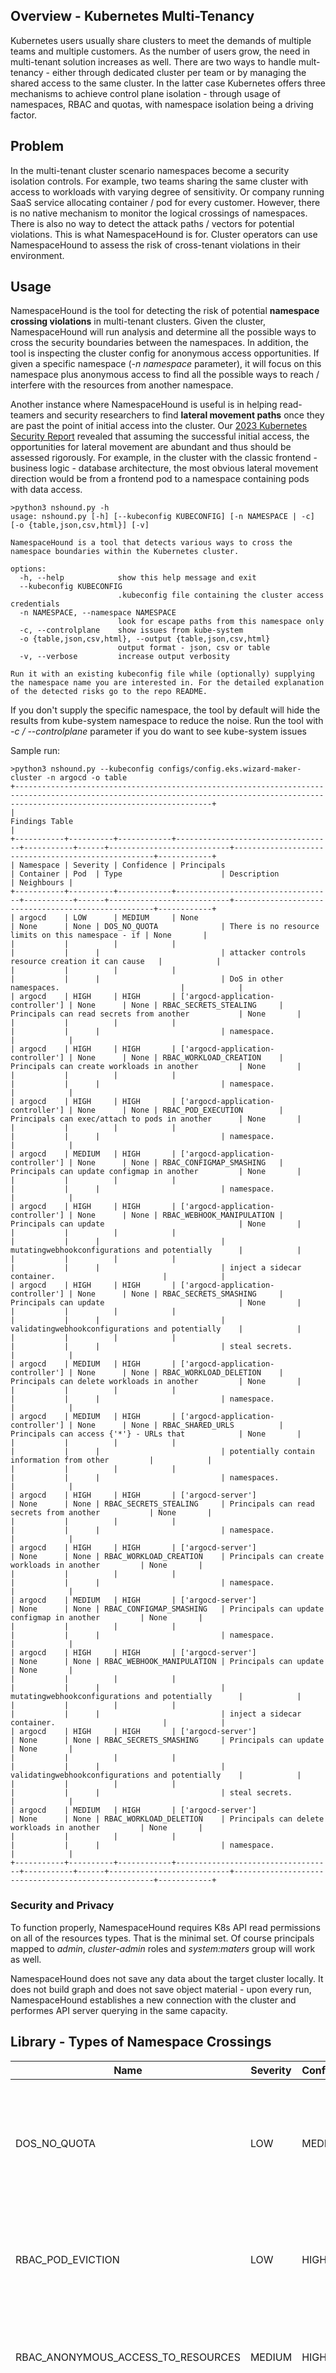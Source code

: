 ## Overview - Kubernetes Multi-Tenancy
Kubernetes users usually share clusters to meet the demands of multiple teams and multiple customers. As the number of users grow, the need in multi-tenant solution increases as well. There are two ways to handle mult-tenancy - either through dedicated cluster per team or by managing the shared access to the same cluster. In the latter case Kubernetes offers three mechanisms to achieve control plane isolation - through usage of namespaces, RBAC and quotas, with namespace isolation being a driving factor.  

## Problem
In the multi-tenant cluster scenario namespaces become a security isolation controls. For example, two teams sharing the same cluster with access to workloads with varying degree of sensitivity. Or company running SaaS service allocating container / pod for every customer. 
However, there is no native mechanism to monitor the logical crossings of namespaces. There is also no way to detect the attack paths / vectors for potential violations. This is what NamespaceHound is for. Cluster operators can use NamespaceHound to assess the risk of cross-tenant violations in their environment.

## Usage
NamespaceHound is the tool for detecting the risk of potential **namespace crossing violations** in multi-tenant clusters. Given the cluster, NamespaceHound will run analysis and determine all the possible ways to cross the security boundaries between the namespaces. In addition, the tool is inspecting the cluster config for anonymous access opportunities. If given a specific namespace (*-n namespace* parameter), it will focus on this namespace plus anonymous access to find all the possible ways to reach / interfere with the resources from another namespace.

Another instance where NamespaceHound is useful is in helping read-teamers and security researchers to find **lateral movement paths** once they are past the point of initial access into the cluster. Our [2023 Kubernetes Security Report](https://www.wiz.io/blog/key-takeaways-from-the-wiz-2023-kubernetes-security-report) revealed that assuming the successful initial access, the opportunities for lateral movement are abundant and thus should be assessed rigorously. For example, in the cluster with the classic frontend - business logic - database architecture, the most obvious lateral movement direction would be from a frontend pod to a namespace containing pods with data access.

```
>python3 nshound.py -h
usage: nshound.py [-h] [--kubeconfig KUBECONFIG] [-n NAMESPACE | -c] [-o {table,json,csv,html}] [-v]

NamespaceHound is a tool that detects various ways to cross the namespace boundaries within the Kubernetes cluster.

options:
  -h, --help            show this help message and exit
  --kubeconfig KUBECONFIG
                        .kubeconfig file containing the cluster access credentials
  -n NAMESPACE, --namespace NAMESPACE
                        look for escape paths from this namespace only
  -c, --controlplane    show issues from kube-system
  -o {table,json,csv,html}, --output {table,json,csv,html}
                        output format - json, csv or table
  -v, --verbose         increase output verbosity

Run it with an existing kubeconfig file while (optionally) supplying the namespace name you are interested in. For the detailed explanation of the detected risks go to the repo README.
```
If you don't supply the specific namespace, the tool by default will hide the results from kube-system namespace to reduce the noise. Run the tool with *-c / --controlplane* parameter if you do want to see kube-system issues

Sample run:

```
>python3 nshound.py --kubeconfig configs/config.eks.wizard-maker-cluster -n argocd -o table
+----------------------------------------------------------------------------------------------------------------------------------------------------------------------------------------+
|                                                                                     Findings Table                                                                                     |
+-----------+----------+------------+-----------------------------------+-----------+------+---------------------------+----------------------------------------------------+------------+
| Namespace | Severity | Confidence | Principals                        | Container | Pod  | Type                      | Description                                        | Neighbours |
+-----------+----------+------------+-----------------------------------+-----------+------+---------------------------+----------------------------------------------------+------------+
| argocd    | LOW      | MEDIUM     | None                              | None      | None | DOS_NO_QUOTA              | There is no resource limits on this namespace - if | None       |
|           |          |            |                                   |           |      |                           | attacker controls resource creation it can cause   |            |
|           |          |            |                                   |           |      |                           | DoS in other namespaces.                           |            |
| argocd    | HIGH     | HIGH       | ['argocd-application-controller'] | None      | None | RBAC_SECRETS_STEALING     | Principals can read secrets from another           | None       |
|           |          |            |                                   |           |      |                           | namespace.                                         |            |
| argocd    | HIGH     | HIGH       | ['argocd-application-controller'] | None      | None | RBAC_WORKLOAD_CREATION    | Principals can create workloads in another         | None       |
|           |          |            |                                   |           |      |                           | namespace.                                         |            |
| argocd    | HIGH     | HIGH       | ['argocd-application-controller'] | None      | None | RBAC_POD_EXECUTION        | Principals can exec/attach to pods in another      | None       |
|           |          |            |                                   |           |      |                           | namespace.                                         |            |
| argocd    | MEDIUM   | HIGH       | ['argocd-application-controller'] | None      | None | RBAC_CONFIGMAP_SMASHING   | Principals can update configmap in another         | None       |
|           |          |            |                                   |           |      |                           | namespace.                                         |            |
| argocd    | HIGH     | HIGH       | ['argocd-application-controller'] | None      | None | RBAC_WEBHOOK_MANIPULATION | Principals can update                              | None       |
|           |          |            |                                   |           |      |                           | mutatingwebhookconfigurations and potentially      |            |
|           |          |            |                                   |           |      |                           | inject a sidecar container.                        |            |
| argocd    | HIGH     | HIGH       | ['argocd-application-controller'] | None      | None | RBAC_SECRETS_SMASHING     | Principals can update                              | None       |
|           |          |            |                                   |           |      |                           | validatingwebhookconfigurations and potentially    |            |
|           |          |            |                                   |           |      |                           | steal secrets.                                     |            |
| argocd    | MEDIUM   | HIGH       | ['argocd-application-controller'] | None      | None | RBAC_WORKLOAD_DELETION    | Principals can delete workloads in another         | None       |
|           |          |            |                                   |           |      |                           | namespace.                                         |            |
| argocd    | MEDIUM   | HIGH       | ['argocd-application-controller'] | None      | None | RBAC_SHARED_URLS          | Principals can access {'*'} - URLs that            | None       |
|           |          |            |                                   |           |      |                           | potentially contain information from other         |            |
|           |          |            |                                   |           |      |                           | namespaces.                                        |            |
| argocd    | HIGH     | HIGH       | ['argocd-server']                 | None      | None | RBAC_SECRETS_STEALING     | Principals can read secrets from another           | None       |
|           |          |            |                                   |           |      |                           | namespace.                                         |            |
| argocd    | HIGH     | HIGH       | ['argocd-server']                 | None      | None | RBAC_WORKLOAD_CREATION    | Principals can create workloads in another         | None       |
|           |          |            |                                   |           |      |                           | namespace.                                         |            |
| argocd    | MEDIUM   | HIGH       | ['argocd-server']                 | None      | None | RBAC_CONFIGMAP_SMASHING   | Principals can update configmap in another         | None       |
|           |          |            |                                   |           |      |                           | namespace.                                         |            |
| argocd    | HIGH     | HIGH       | ['argocd-server']                 | None      | None | RBAC_WEBHOOK_MANIPULATION | Principals can update                              | None       |
|           |          |            |                                   |           |      |                           | mutatingwebhookconfigurations and potentially      |            |
|           |          |            |                                   |           |      |                           | inject a sidecar container.                        |            |
| argocd    | HIGH     | HIGH       | ['argocd-server']                 | None      | None | RBAC_SECRETS_SMASHING     | Principals can update                              | None       |
|           |          |            |                                   |           |      |                           | validatingwebhookconfigurations and potentially    |            |
|           |          |            |                                   |           |      |                           | steal secrets.                                     |            |
| argocd    | MEDIUM   | HIGH       | ['argocd-server']                 | None      | None | RBAC_WORKLOAD_DELETION    | Principals can delete workloads in another         | None       |
|           |          |            |                                   |           |      |                           | namespace.                                         |            |
+-----------+----------+------------+-----------------------------------+-----------+------+---------------------------+----------------------------------------------------+------------+
```
### Security and Privacy
To function properly, NamespaceHound requires K8s API read permissions on all of the resources types. That is the minimal set. Of course principals mapped to *admin*, *cluster-admin* roles and *system:maters* group will work as well.

NamespaceHound does not save any data about the target cluster locally. It does not build graph and does not save object material - upon every run, NamespaceHound establishes a new connection with the cluster and performes API server querying in the same capacity.

## Library - Types of Namespace Crossings

| Name    | Severity | Confidence | Description | Method |
| -------- | ------- | -------- | ------- | ------- |
| DOS_NO_QUOTA  | LOW | MEDIUM | No resource quota on this namespace. Over-resourced workload can take take other namespace' resources. | Querying API for resource quotas |
| RBAC_POD_EVICTION | LOW | HIGH | A service account from this namespace can evict pods in another namespace. | Querying RBAC API |
| RBAC_ANONYMOUS_ACCESS_TO_RESOURCES | MEDIUM | HIGH | Anonymous user has access to resources. Applies to any namespace. | Querying RBAC API |
| RBAC_SHARED_URLS | MEDIUM | HIGH | A service account from this namespace has access to the non-trivial URLs that potentially include other namespaces data. | Querying RBAC API |
| RBAC_SECRETS_STEALING | HIGH | HIGH | A service account from this namespace has access to secrets in another namespace. | Querying RBAC API |
| RBAC_CONFIGMAP_SMASHING | MEDIUM | HIGH | A service account from this namespace can manipulate a configmap from another namespace, which may result in secret stealing, data exfiltration and execution in the context of another namespace. | Querying RBAC API |
| RBAC_LOG_EXFILTRATION | HIGH | HIGH | A service account from this namespace can redirect and control fluentbit logs and executions in another namespace, which results in secret stealing, data exfiltration and execution in the context of another namespace. | Querying RBAC API |
| RBAC_WORKLOAD_CREATION | HIGH | HIGH | A service account from this namespace can create workloads in another namespace. | Querying RBAC API |
| RBAC_WORKLOAD_DELETION | MEDIUM | HIGH | A service account from this namespace can delete workloads in another namespace. | Querying RBAC API |
| RBAC_POD_EXECUTION | HIGH | HIGH | A service account from this namespace can exec/attach to pods in another namespace. | Querying RBAC API |
| RBAC_WEBHOOK_MANIPULATION | HIGH | MEDIUM | A service account from this namespace can manipulate the global mutating webhook, which may result in security control compromise, secret stealing, data exfiltration and execution in the context of another namespace. | Querying RBAC API |
| RBAC_SECRETS_SMASHING | HIGH | MEDIUM | A service account from this namespace can manipulate the global validating webhook, which may result in security control compromise, secret stealing and data exfiltration. | Querying RBAC API |
| POD_ACCESS_TO_NPD_CONFIG | HIGH | HIGH | Pod has RW access to the node problem detector (NPD) config, which is equal to cluster admin due to powerful NPD execution. | Inspecting pod's host mounts. |
| POD_ESCAPE_CORE_PATTERN | HIGH | HIGH | Pod can escape to host / has writable access to host through sensitive volume mount. | Inspecting pod's host mounts. |
| POD_ACCESS_TO_LOGS | HIGH | HIGH | Pod has access to other pods logs through volume mount. | Inspecting pod's host mounts. |
| POD_ACCESS_TO_HOST | HIGH | MEDIUM | Pod has access to host through sensitive volume mount. | Inspecting pod's host mounts. |
| CONTAINER_PRIVILEGED_ACCESS_TO_HOST | HIGH | HIGH | Container is privileged and thus can escape to worker node and access shared secrets. | Inspecting container's capabilities and namespace sharing. |
| CONTAINER_POWERFUL_CAPABILITIES | HIGH | MEDIUM | Container has powerful capabilities and thus can escape to worker node and access shared secrets. | Inspecting container's capabilities and namespace sharing. |
| CONTAINER_PTRACE_CAPABILITY | HIGH | HIGH | Container has SYS_PTRACE capability allowing control of other namespace processes running on the same worker node. | Inspecting container's capabilities and namespace sharing. |
| CONTAINER_BPF_CAPABILITY | HIGH | HIGH | Container has SYS_BPF capability allowing kernel-level access to other process resources, (f.e. packet capture and secret stealing). | Inspecting container's capabilities and namespace sharing. |
| CONTAINER_IPC_CAPABILITY | HIGH | HIGH | Container has IPC_OWNER capability allowing control of other namespace processes running on the same worker node. | Inspecting container's capabilities and namespace sharing. |

## References
- https://www.cncf.io/blog/2022/11/09/multi-tenancy-in-kubernetes-implementation-and-optimization/
- https://kubernetes.io/docs/concepts/overview/working-with-objects/namespaces/
